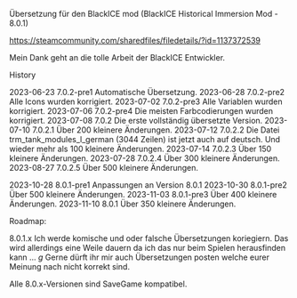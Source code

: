 Übersetzung für den BlackICE mod (BlackICE Historical Immersion Mod - 8.0.1)

https://steamcommunity.com/sharedfiles/filedetails/?id=1137372539

Mein Dank geht an die tolle Arbeit der BlackICE Entwickler.

History

2023-06-23		7.0.2-pre1		Automatische Übersetzung.
2023-06-28		7.0.2-pre2		Alle Icons wurden korrigiert.
2023-07-02		7.0.2-pre3		Alle Variablen wurden korrigiert.
2023-07-06		7.0.2-pre4		Die meisten Farbcodierungen wurden korrigiert.
2023-07-08		7.0.2			Die erste vollständig übersetzte Version.
2023-07-10		7.0.2.1			Über 200 kleinere Änderungen.
2023-07-12		7.0.2.2 		Die Datei trm_tank_modules_l_german (3044 Zeilen) ist jetzt auch auf deutsch.
								Und wieder mehr als 100 kleinere Änderungen.
2023-07-14		7.0.2.3			Über 150 kleinere Änderungen.
2023-07-28		7.0.2.4			Über 300 kleinere Änderungen.
2023-08-27		7.0.2.5			Über 500 kleinere Änderungen.

2023-10-28		8.0.1-pre1		Anpassungen an Version 8.0.1
2023-10-30		8.0.1-pre2		Über 500 kleinere Änderungen.
2023-11-03		8.0.1-pre3		Über 400 kleinere Änderungen.
2023-11-10		8.0.1			Über 350 kleinere Änderungen.

Roadmap:

8.0.1.x			Ich werde komische und oder falsche Übersetzungen koriegiern.
				Das wird allerdings eine Weile dauern da ich das nur beim Spielen herausfinden kann ... *g*
				Gerne dürft ihr mir auch Übersetzungen posten welche eurer Meinung nach nicht korrekt sind.

Alle 8.0.x-Versionen sind SaveGame kompatibel.